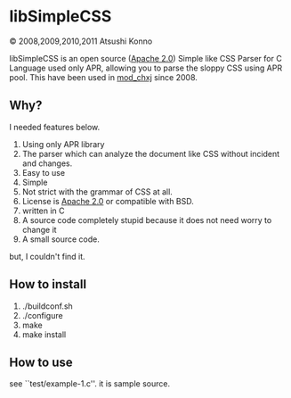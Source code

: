 libSimpleCSS
============

&copy; 2008,2009,2010,2011 Atsushi Konno 

libSimpleCSS is an open source ([Apache 2.0](http://www.apache.org/licenses/LICENSE-2.0)) Simple like CSS Parser for C Language used only APR, allowing you to parse the sloppy CSS using APR pool.
This have been used in [mod_chxj](http://sourceforge.jp/projects/modchxj/) since 2008.


Why?
----
I needed features below.

1. Using only APR library
2. The parser which can analyze the document like CSS without incident and changes.
3. Easy to use
4. Simple
5. Not strict with the grammar of CSS at all.
6. License is [Apache 2.0](http://www.apache.org/licenses/LICENSES-2.0) or compatible with BSD.
7. written in C
8. A source code completely stupid because it does not need worry to change it
9. A small source code.

but, I couldn't find it.


How to install
--------------
1. ./buildconf.sh
2. ./configure
3. make
4. make install


How to use
----------
see ``test/example-1.c''.
it is sample source.

